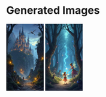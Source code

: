 # Generated Images


<img src="2025_06_18_01.png" width="100"/>

<img src="2025_06_18_02.png" width="100"/>